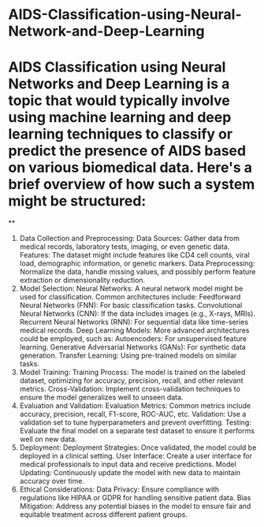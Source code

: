 # AIDS-Classification-using-Neural-Network-and-Deep-Learning

# AIDS Classification using Neural Networks and Deep Learning is a topic that would typically involve using machine learning and deep learning techniques to classify or predict the presence of AIDS based on various biomedical data. Here's a brief overview of how such a system might be structured:
**
1. Data Collection and Preprocessing:
Data Sources: Gather data from medical records, laboratory tests, imaging, or even genetic data.
Features: The dataset might include features like CD4 cell counts, viral load, demographic information, or genetic markers.
Data Preprocessing: Normalize the data, handle missing values, and possibly perform feature extraction or dimensionality reduction.
2. Model Selection:
Neural Networks: A neural network model might be used for classification. Common architectures include:
Feedforward Neural Networks (FNN): For basic classification tasks.
Convolutional Neural Networks (CNN): If the data includes images (e.g., X-rays, MRIs).
Recurrent Neural Networks (RNN): For sequential data like time-series medical records.
Deep Learning Models: More advanced architectures could be employed, such as:
Autoencoders: For unsupervised feature learning.
Generative Adversarial Networks (GANs): For synthetic data generation.
Transfer Learning: Using pre-trained models on similar tasks.
3. Model Training:
Training Process: The model is trained on the labeled dataset, optimizing for accuracy, precision, recall, and other relevant metrics.
Cross-Validation: Implement cross-validation techniques to ensure the model generalizes well to unseen data.
4. Evaluation and Validation:
Evaluation Metrics: Common metrics include accuracy, precision, recall, F1-score, ROC-AUC, etc.
Validation: Use a validation set to tune hyperparameters and prevent overfitting.
Testing: Evaluate the final model on a separate test dataset to ensure it performs well on new data.
5. Deployment:
Deployment Strategies: Once validated, the model could be deployed in a clinical setting.
User Interface: Create a user interface for medical professionals to input data and receive predictions.
Model Updating: Continuously update the model with new data to maintain accuracy over time.
6. Ethical Considerations:
Data Privacy: Ensure compliance with regulations like HIPAA or GDPR for handling sensitive patient data.
Bias Mitigation: Address any potential biases in the model to ensure fair and equitable treatment across different patient groups.
